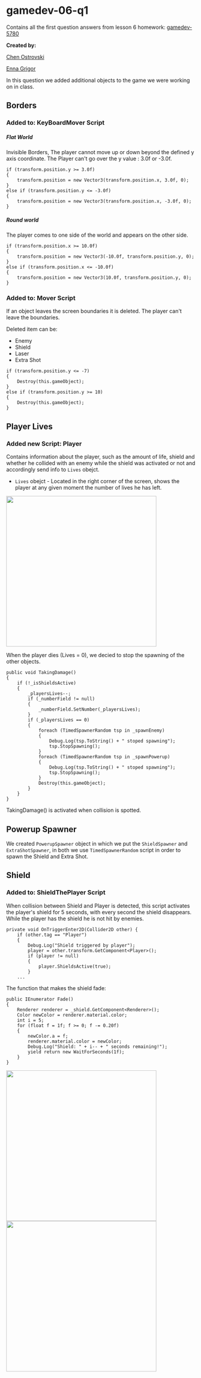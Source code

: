 # gamedev-06-q1
Contains all the first question answers from lesson 6 homework: [gamedev-5780](https://github.com/erelsgl-at-ariel/gamedev-5780)

**Created by:**

[Chen Ostrovski](https://github.com/ChenOst)

[Enna Grigor](https://github.com/ennagrigor)

In this question we added additional objects to the game we were working on in class.
## Borders
### Added to: KeyBoardMover Script 
##### Flat World
Invisible Borders, The player cannot move up or down beyond the defined y axis coordinate.
The Player can't go over the y value : 3.0f or -3.0f.

```
if (transform.position.y >= 3.0f)
{
    transform.position = new Vector3(transform.position.x, 3.0f, 0);
}
else if (transform.position.y <= -3.0f)
{
    transform.position = new Vector3(transform.position.x, -3.0f, 0);
}
```
##### Round world
The player comes to one side of the world and appears on the other side.

```
if (transform.position.x >= 10.0f)
{
    transform.position = new Vector3(-10.0f, transform.position.y, 0);
}
else if (transform.position.x <= -10.0f)
{
    transform.position = new Vector3(10.0f, transform.position.y, 0);
}
```
### Added to: Mover Script 
If an object leaves the screen boundaries it is deleted.
The player can't leave the boundaries.

Deleted item can be:
- Enemy
- Shield
- Laser
- Extra Shot

```
if (transform.position.y <= -7)
{
    Destroy(this.gameObject);
}
else if (transform.position.y >= 10)
{
    Destroy(this.gameObject);
}
```

## Player Lives
### Added new Script: Player
Contains information about the player,
such as the amount of life, shield and whether he collided 
with an enemy while the shield was activated or not and accordingly send info to `Lives` obejct.

- `Lives` obejct - Located in the right corner of the screen, shows the player at any
 given moment the number of lives he has left.
 
 <img src="Images/lives.png" width=400>
 
When the player dies (Lives = 0), we decied to stop the spawning of the other objects.

```
public void TakingDamage()
{
    if (!_isShieldsActive)
    {
        _playersLives--;
        if (_numberField != null)
        {
            _numberField.SetNumber(_playersLives);
        }
        if (_playersLives == 0)
        {
            foreach (TimedSpawnerRandom tsp in _spawnEnemy)
            {
                Debug.Log(tsp.ToString() + " stoped spawning");
                tsp.StopSpawning();
            }
            foreach (TimedSpawnerRandom tsp in _spawnPowerup)
            {
                Debug.Log(tsp.ToString() + " stoped spawning");
                tsp.StopSpawning();
            }
            Destroy(this.gameObject);
        }
    }
}
```
TakingDamage() is activated when collision is spotted.

## Powerup Spawner
We created `PowerupSpawner` object in which we put the `ShieldSpawner` and
 `ExtraShotSpawner`, in both we use `TimedSpawnerRandom` script in order
to spawn the Shield and Extra Shot. 
## Shield
### Added to: ShieldThePlayer Script 
When collision between Shield and Player is detected, this script
activates the player's shield for 5 seconds, with every second the shield disappears.
 While the player has the shield he is not hit by enemies.
 
```
private void OnTriggerEnter2D(Collider2D other) {
    if (other.tag == "Player") 
    {
        Debug.Log("Shield triggered by player");
        player = other.transform.GetComponent<Player>();
        if (player != null)
        {
            player.ShieldsActive(true);
        }
    ...
```
The function that makes the shield fade:
```
public IEnumerator Fade()
{
    Renderer renderer = _shield.GetComponent<Renderer>();
    Color newColor = renderer.material.color;
    int i = 5;
    for (float f = 1f; f >= 0; f -= 0.20f)
    {
        newColor.a = f;
        renderer.material.color = newColor;
        Debug.Log("Shield: " + i-- + " seconds remaining!");
        yield return new WaitForSeconds(1f);
    }
}
```

 <img src="Images/shield1.png" width=400>  <img src="Images/shield2.png" width=400>